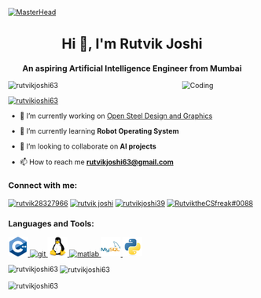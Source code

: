 [![MasterHead](https://thumbs.gfycat.com/BetterHandmadeGull-size_restricted.gif)](https://www.linkedin.com/in/rutvikjoshi001/)
<h1 align="center">Hi 👋, I'm Rutvik Joshi</h1>
<h3 align="center">An aspiring Artificial Intelligence Engineer from Mumbai</h3>
<img align="right" alt="Coding" width="150" src="https://www.smatbot.com/blog/wp-content/uploads/2018/02/Hi-Animation-without-background-.gif">


<p align="left"> <img src="https://komarev.com/ghpvc/?username=rutvikjoshi63&label=Profile%20views&color=0e75b6&style=flat" alt="rutvikjoshi63" /> </p>

<p align="left"> <a href="https://github.com/ryo-ma/github-profile-trophy"><img src="https://github-profile-trophy.vercel.app/?username=rutvikjoshi63" alt="rutvikjoshi63" /></a> </p>

- 🔭 I’m currently working on [Open Steel Design and Graphics](https://github.com/osdag-admin/Osdag)

- 🌱 I’m currently learning **Robot Operating System**

- 👯 I’m looking to collaborate on **AI projects**

- 📫 How to reach me **rutvikjoshi63@gmail.com**

<h3 align="left">Connect with me:</h3>
<p align="left">
<a href="https://twitter.com/rutvik28327966" target="blank"><img align="center" src="https://raw.githubusercontent.com/rahuldkjain/github-profile-readme-generator/master/src/images/icons/Social/twitter.svg" alt="rutvik28327966" height="30" width="40" /></a>
<a href="https://linkedin.com/in/rutvik joshi" target="blank"><img align="center" src="https://raw.githubusercontent.com/rahuldkjain/github-profile-readme-generator/master/src/images/icons/Social/linked-in-alt.svg" alt="rutvik joshi" height="30" width="40" /></a>
<a href="https://instagram.com/rutvikjoshi39" target="blank"><img align="center" src="https://raw.githubusercontent.com/rahuldkjain/github-profile-readme-generator/master/src/images/icons/Social/instagram.svg" alt="rutvikjoshi39" height="30" width="40" /></a>
<a href="https://discord.gg/RutviktheCSfreak#0088" target="blank"><img align="center" src="https://raw.githubusercontent.com/rahuldkjain/github-profile-readme-generator/master/src/images/icons/Social/discord.svg" alt="RutviktheCSfreak#0088" height="30" width="40" /></a>
</p>

<h3 align="left">Languages and Tools:</h3>
<p align="left"> <a href="https://www.w3schools.com/cpp/" target="_blank" rel="noreferrer"> <img src="https://raw.githubusercontent.com/devicons/devicon/master/icons/cplusplus/cplusplus-original.svg" alt="cplusplus" width="40" height="40"/> </a> <a href="https://git-scm.com/" target="_blank" rel="noreferrer"> <img src="https://www.vectorlogo.zone/logos/git-scm/git-scm-icon.svg" alt="git" width="40" height="40"/> </a> <a href="https://www.linux.org/" target="_blank" rel="noreferrer"> <img src="https://raw.githubusercontent.com/devicons/devicon/master/icons/linux/linux-original.svg" alt="linux" width="40" height="40"/> </a> <a href="https://www.mathworks.com/" target="_blank" rel="noreferrer"> <img src="https://upload.wikimedia.org/wikipedia/commons/2/21/Matlab_Logo.png" alt="matlab" width="40" height="40"/> </a> <a href="https://www.mysql.com/" target="_blank" rel="noreferrer"> <img src="https://raw.githubusercontent.com/devicons/devicon/master/icons/mysql/mysql-original-wordmark.svg" alt="mysql" width="40" height="40"/> </a> <a href="https://www.python.org" target="_blank" rel="noreferrer"> <img src="https://raw.githubusercontent.com/devicons/devicon/master/icons/python/python-original.svg" alt="python" width="40" height="40"/> </a> </p>

<p><img align="left" src="https://github-readme-stats.vercel.app/api/top-langs?username=rutvikjoshi63&show_icons=true&locale=en&layout=compact" alt="rutvikjoshi63" /></p>

<p>&nbsp;<img align="center" src="https://github-readme-stats.vercel.app/api?username=rutvikjoshi63&show_icons=true&locale=en" alt="rutvikjoshi63" /></p>

<p><img align="center" src="https://github-readme-streak-stats.herokuapp.com/?user=rutvikjoshi63&" alt="rutvikjoshi63" /></p>
